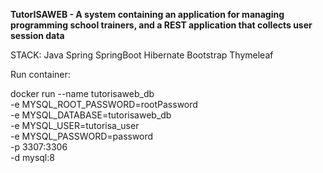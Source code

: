 **TutorISAWEB - A system containing an application for managing programming school trainers, and a REST application that
collects user session data**

STACK:
Java
Spring
SpringBoot
Hibernate
Bootstrap
Thymeleaf


Run container:

docker run --name tutorisaweb_db \
-e MYSQL_ROOT_PASSWORD=rootPassword \
-e MYSQL_DATABASE=tutorisaweb_db \
-e MYSQL_USER=tutorisa_user \
-e MYSQL_PASSWORD=password \
-p 3307:3306 \
-d mysql:8